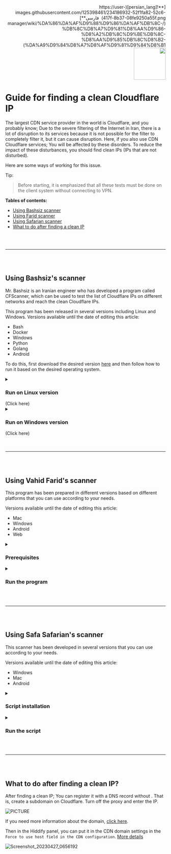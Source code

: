 
<div dir="rtl" markdown=1>
[**![persian_lang](https://user-images.githubusercontent.com/125398461/234186932-52f1fa82-52c6-417f-8b37-08fe9250a55f.png) &nbsp;فارسی**](/manager/wiki/%DA%86%DA%AF%D9%88%D9%86%DA%AF%DB%8C-%DB%8C%D8%A7%D9%81%D8%AA%D9%86-%D8%A2%DB%8C%D9%BE%DB%8C-%D8%AA%D9%85%DB%8C%D8%B2-%DA%A9%D9%84%D8%A7%D8%AF%D9%81%D9%84%D8%B1)&nbsp;&nbsp;&nbsp;&nbsp;&nbsp;&nbsp;&nbsp;&nbsp;&nbsp;&nbsp;<a href="/manager/wiki/All-tutorials-and-videos"><img width="100" src="https://github.com/hiddify/hiddify-config/assets/125398461/8ac5b906-105c-4b98-acf5-0e12e39e33f6" /></a>
</div>

# Guide for finding a clean Cloudflare IP
The largest CDN service provider in the world is Cloudflare, and you probably know; Due to the severe filtering of the Internet in Iran, there is a lot of disruption to its services because it is not possible for the filter to completely filter it, but it can cause disruption.
Here, if you also use CDN Cloudflare services; You will be affected by these disorders. To reduce the impact of these disturbances, you should find clean IPs (IPs that are not disturbed).

Here are some ways of working for this issue. 

Tip:
> Before starting, it is emphasized that all these tests must be done on the client system without connecting to VPN.

**Tables of contents:**
- [Using Bashsiz scanner](#using-bashsizs-scanner)
- [Using Farid scanner](#using-vahid-farids-scanner)
- [Using Safarian scanner](#using-safa-safarians-scanner)
- [What to do after finding a clean IP](#what-to-do-after-finding-a-clean-ip)
<br>
<br>

***
<br>
<br>

## Using Bashsiz's scanner
Mr. Bashsiz is an Iranian engineer who has developed a program called CFScanner, which can be used to test the list of Cloudflare IPs on different networks and reach the clean Cloudflare IPs.

This program has been released in several versions including Linux and Windows. Versions available until the date of editing this article:
- Bash
- Docker
- Windows
- Python
- Golang
- Android

To do this, first download the desired version [here](https://github.com/MortezaBashsiz/CFScanner) and then follow how to run it based on the desired operating system.


<details><summary><h3>Run on Linux version</h3> (Click here)</summary>

Download the program files and first see Mr. Bashsiz's explanation of how to run it in the video below (persian).

[![](https://user-images.githubusercontent.com/125398461/229997889-eaf51d2c-e5e1-4899-aa34-6c2c73375f10.png)](https://www.youtube.com/watch?v=BKLRAHolhvM)

This program has prerequisites that must be installed in advance.
[jq](https://stedolan.github.io/jq/)&nbsp;&nbsp;&nbsp;[git](https://git-scm.com/)&nbsp;&nbsp;&nbsp;[tput](https://command-not-found.com/tput)&nbsp;&nbsp;&nbsp;[bc](https://www.gnu.org/software/bc/)&nbsp;&nbsp;&nbsp;[curl](https://curl.se/download.html)&nbsp;&nbsp;&nbsp;
[parallel](https://www.gnu.org/software/parallel/)


Then first clone it on your system with the following code.
```
git clone https://github.com/MortezaBashsiz/CFScanner.git 
```
Go to the app download folder and run access to it. 
```
cd CFScanner/bash
chmod +x ../bin/*
```
Download the config.real file. 
```
curl -s https://raw.githubusercontent.com/MortezaBashsiz/CFScanner/main/bash/ClientConfig.json -o config.real
```
It is recommended to change the config.real file based on your configuration.
 
![PICTURE](https://user-images.githubusercontent.com/125398461/234565256-4ebeb511-4876-483a-84c5-cb39d62a12ae.png)


If you want to have your own configuration file, save it under a different name that will not change when the script is updated.

#### Run the script
Go to the location of the downloaded script file and then run the script as shown below.

```
bash cfScanner.sh SUBNET DOWN threads tryCount config.real speed custom.subnets
```

![222946688-bcec3d65-7bf1-495a-b1bf-fe517f69f8822](https://user-images.githubusercontent.com/125398461/234751332-e0fa6e6b-5b97-445b-bd50-12c9d603d556.png)


For example:


```
bash cfScanner.sh SUBNET DOWN 8 1 config.real 100 custom.subnets
```
Finally, the test result is placed in the `result` folder, which you can view and use. More information on the program [wiki](https://github.com/MortezaBashsiz/CFScanner/tree/main/bash).

</details>

<details><summary><h3>Run on Windows version</h3> (Click here)</summary>

<details><summary><h4>Prerequisites</h4></summary>
First, there must be prerequisites that will be explained in order:

- Download the Windows scanner app from [the project's GitHub](https://github.com/MortezaBashsiz/CFScanner/tree/main/windows)
- Install .NET Desktop Runtime 6 app from the main application site given below

```
https://dotnet.microsoft.com/en-us/download/dotnet/6.0
```

- Checking TLS Handshake
For this, you must first enter the program folder and open `Command Prompt` inside that folder. That is, `Shift+Right click` on the folder and select `Open in Windows Terminal`.

Run the following command in the terminal environment.

`‍‍.\v2ray.exe tls ping sub.yourdomain.com`

Put your subdomain instead of `sub.yourdomain.com`. If handshake `succeeded` message appears; It means that the scanner is ready to use, otherwise you should make temporary changes in the certificate settings on Cloudflare website.

Set the TLS version to TLS 1.0 and disable the TLS 1.3 option.

![Image](https://user-images.githubusercontent.com/125398461/234774581-c1a07bdb-352f-43cc-97f7-2ce6c87a761d.png)

* Note: Don't forget to return these options to the first state after testing.
* Prepare the config template structures for testing.
If you want to test your configurations, you must apply them in the Json file related to the connection in the program folder. This change needs to be applied in `inbound`.

```

{
  "inbounds": [{
    "port": "PORTPORT", 
    "listen": "127.0.0.1",
    "tag": "socks-inbound",
    "protocol": "socks",
    "settings": {
...
```
And also apply this change in `outbound`.

```
{
"outbounds": [
   {
   "protocol": "vmess",
   "settings": {
     "vnext": [{
       "address": "IP.IP.IP.IP",
...
```

Now, for ease of work, some examples of configuration templates that iSegaro has worked hard to present; You can choose one according to your needs.

* Be careful, in these structures, only in the `outbounds` part, you should change the configuration specifications including 5 parts `Port, UUID, PATH, HOST, SNI`, which are marked with the word `xxxxx`, so wherever there is the word `xxxxx`, change it only depending on your configuration. And do not change the rest of the codes.

- Example template for Vmess+WS+TLS :

```
{
  "inbounds": [{
    "port": "PORTPORT", 
    "listen": "127.0.0.1",
    "tag": "socks-inbound",
    "protocol": "socks",
    "settings": {
      "auth": "noauth",
      "udp": false,
      "ip": "127.0.0.1"
    },
    "sniffing": {
      "enabled": true,
      "destOverride": ["http", "tls"]
    }
  }],
  "outbounds": [
    {
    "protocol": "vmess",
    "settings": {
      "vnext": [{
        "address": "IP.IP.IP.IP", 
        "port": xxxxx,
        "users": [{"id": "xxxxx" }]
      }]
    },
		"streamSettings": {
        "network": "ws",
        "security": "tls",
        "wsSettings": {
            "headers": {
                "Host": "xxxxx"
            },
            "path": "xxxxx"
        },
        "tlsSettings": {
            "serverName": "xxxxx",
            "allowInsecure": false,
			"fingerprint": "chrome",
			"alpn": [
			"http/1.1"
			]
        }
    }
	}],
  "other": {}
}
```

- Example template for Vless+GRPC+TLS :

```
{
  "inbounds": [{
    "port": "PORTPORT", 
    "listen": "127.0.0.1",
    "tag": "socks-inbound",
    "protocol": "socks",
    "settings": {
      "auth": "noauth",
      "udp": false,
      "ip": "127.0.0.1"
    },
    "sniffing": {
      "enabled": true,
      "destOverride": ["http", "tls"]
    }
  }],
  "outbounds": [
    {
    "protocol": "vless",
    "settings": {
      "vnext": [{
        "address": "IP.IP.IP.IP", 
        "port": xxxxx,
        "users": [{"id": "xxxxx",
		"encryption": "none"
			}]
      }]
    },
		"streamSettings": {
        "network": "grpc",
        "security": "tls",
        "tlsSettings": {
          "allowInsecure": false,
          "serverName": "xxxxx",
          "alpn": [
            "http/1.1"
          ],
          "fingerprint": "chrome"
        },
        "grpcSettings": {
          "serviceName": "",
          "multiMode": false
        }
      }
	}],
  "other": {}
}
```

- Example template for Trojan+WS+TLS :

```
{
  "inbounds": [{
    "port": "PORTPORT", 
    "listen": "127.0.0.1",
    "tag": "socks-inbound",
    "protocol": "socks",
    "settings": {
      "auth": "noauth",
      "udp": false,
      "ip": "127.0.0.1"
    },
    "sniffing": {
      "enabled": true,
      "destOverride": ["http", "tls"]
    }
  }],
  "outbounds": [
    {
      "tag": "proxy",
      "protocol": "trojan",
      "settings": {
        "servers": [
          {
            "address": "IP.IP.IP.IP",
            "method": "chacha20",
            "ota": false,
            "password": "xxxxx",
            "port": xxxxx,
            "level": 1,
            "flow": ""
          }
        ]
      },
      "streamSettings": {
        "network": "ws",
        "security": "tls",
        "tlsSettings": {
          "allowInsecure": false,
          "serverName": "xxxxx",
          "alpn": [
            "http/1.1"
          ],
          "fingerprint": "chrome"
        },
        "wsSettings": {
          "path": "xxxxx",
          "headers": {
            "Host": "xxxxx"
          }
        }
      },
      "mux": {
        "enabled": false,
        "concurrency": -1
      }
    }
  ],
  "other": {}
}
```

- Example template for Vless+WS+TLS :

```
{
"inbounds": [{
    "port": "PORTPORT", 
    "listen": "127.0.0.1",
    "tag": "socks-inbound",
    "protocol": "socks",
    "settings": {
      "auth": "noauth",
      "udp": false,
      "ip": "127.0.0.1"
    },
    "sniffing": {
      "enabled": true,
      "destOverride": ["http", "tls"]
    }
  }],
  "outbounds": [
    {
      "tag": "proxy",
      "protocol": "vless",
      "settings": {
        "vnext": [{
        "address": "IP.IP.IP.IP", 
        "port": xxxxx,
        "users": [{"id": "xxxxx",
		"encryption": "none"
			}]
      }]
      },
      "streamSettings": {
        "network": "ws",
        "security": "tls",
        "tlsSettings": {
          "allowInsecure": false,
          "serverName": "xxxxx",
          "alpn": [
            "http/1.1"
          ],
          "fingerprint": "chrome"
        },
        "wsSettings": {
          "path": "xxxxx",
          "headers": {
            "Host": "xxxxx"
          }
        }
      }
    }
  ],
	"other": {}
}
```

Finally, present your configuration according to the examples for the next step or use the default configuration.




</details>

Now suppose you have completed the prerequisites; All you need is the config file of the sample program or the config file created by yourself, which is in Json format; From the menu `Tools > Add custom v2ray config`, put it in the program so that the scan is done based on it, otherwise the program will scan with the default configuration.

![App](https://user-images.githubusercontent.com/125398461/234803794-7c7f5bb9-0967-4f1b-b519-9db266b7a0e7.png)

1. From `Tools > Add custom v2ray config`, you can give the desired file according to the described pattern to the software so that the scan can be done based on it.

2. You can specify the download or upload test type or both.

3. In this section, you can specify the number of simultaneous IPs to be tested by the scanner. It is suggested to increase this number step by step and increase or decrease it based on the CPU processing power of your system. Its default value is 4.

4. The fastest IP will be displayed after the scan is completed

5. The range of tested IPs is displayed

6. From this section, you can give the software the IP range you want to scan based on it.

* **Suggestion:** You can set the software to scan the entire default IP range once. For the next time, you can just scan this output (with higher accuracy), you will probably get a better result. Also, if you take an upload test, you will probably get a better result. All this depends on your efforts and creativity.

</details>
<br>
<br>

***
<br>
<br>

## Using Vahid Farid's scanner
This program has been prepared in different versions based on different platforms that you can use according to your needs.

Versions available until the date of editing this article:
* Mac
* Windows
* Android
* Web
<details><summary><h3>Prerequisites</h3></summary>
- First, [download Python](https://www.python.org/downloads/) according to your operating system.
- Download the compressed file of the code [here](https://github.com/vfarid/cf-ip-scanner-py) and then extract it.
- Now you need to install requests.

```
pip install requests
```

</details>

<details><summary><h3>Run the program</h3></summary>
- Open the terminal program to run in the extracted folder. That is, for example, in Windows, enter the program folder and `Shift+Right click` and then click `Open in Command Prompt` to enter the terminal from that folder. 

- Now type the following command to run the program.

```
python start.py
```
- At first, you enter the required IP number.
- In the next step, enter the maximum delay you want in milliseconds. For example, 500 means 500 milliseconds
- You can choose the range you want to scan. Use comma to select multiple ranges and use `-` to ignore one range.
- You can exclude multiple sufferings from the search. Use comma to select multiple ranges and use `-` to ignore one range.
- In the next step, you can specify the size of the packets sent for scanning in kilobytes. The higher the volume, the higher the scanning accuracy, but on the other hand, the volume of traffic also increases.
- Set the download speed according to your needs so that it finds the IPs whose download speed is higher than this value. Enter the speed in Mbps.
- In the next step, set the upload speed according to your needs so that it finds the IPs whose upload speed is higher than this value. Enter this value in Mbps.
- In the next step, if needed, you can enter the scanned results directly into Cloudflare or ignore it until the scan starts.
- If you have typed `y` in the answer to the previous step, you must enter the email connected to your Cloudflare account here.
     Then copy the `Zone ID` in the next step. To find the `Zone ID`, enter the domain settings in your account, then find and copy the `Zone ID` as shown in the image below.

![Image](https://user-images.githubusercontent.com/125398461/235452066-9be0f0d9-e314-47cc-9565-4e05158b9d00.png)

- In this step, you need to give your global token to the software. For this, click on `Get your API token` on the main page of the dashboard.

![Image](https://user-images.githubusercontent.com/125398461/235454090-7a23c21a-fd1a-4fe8-9eb9-d9343402929b.png)

- Then, on the tokens page in `Global API Key`, select the `View` option.

![Image](https://user-images.githubusercontent.com/125398461/235454894-4e8bad4d-6561-4dec-9d5a-859ef0f64932.png)

- Here it will ask you for your account password and then display your token.

![Image](https://user-images.githubusercontent.com/125398461/235455122-9d39781e-bb9b-4abb-8c77-a4b68a07f048.png)

- Copy this token into the software.
- Then give the desired subdomain to register these IPs on your domain. For example, `cf.yourdomain.com`
- After that, the scanner will start scanning and at the end, the IPs will be displayed to you based on the given specifications. Also, if you have completed the IP registration section in Cloudflare, these IPs will also be registered in Cloudflare on the desired subdomain. That is, you will have subdomains in Cloudflare that are automatically registered with the name `cf.yourdomain.com` and with the IPs found by the scanner with the proxy turned off.

</details>

<br>
<br>

***
<br>
<br>

## Using Safa Safarian's scanner
This scanner has been developed in several versions that you can use according to your needs.

Versions available until the date of editing this article:
- Windows
- Mac
- Android

<details><summary><h3>Script installation</h3></summary>

<details><summary><h4>Windows</h4></summary>
* First, download Python from [this link](https://www.python.org/downloads/windows/).
* When installing Python, don't forget to check pip installation and add Python to PATH.
* Download the [original compressed scanner](https://github.com/SafaSafari/ss-cloud-scanner/archive/refs/heads/main.zip) file and extract it.
* Open a `Command Prompt` terminal in the extracted path. That is, enter the extracted path. Press `Shift+Right click` to open terminal.
* Use the following command to install the prerequisites.

```
pip install -r ./requirements.txt
```

- After installing the prerequisites, the work is finished and it is time to run the program.

</details>

<details><summary><h4>Android</h4></summary>

- To install on the Android operating system, you need a program called Termux, which you can download [here](https://github.com/termux/termux-app/releases/).
- Here you will come across several apk files from which you should select one based on your device type. If you do not know the type of your Android device, download and install armeabi-v7a version.
- Next, by opening the Termux program, the command line will be shown to you, enter the following commands in order.
- In the installation process, answer all the questions with `y`.

```
pkg update -y; pkg install -y python python-pip openssl python-cryptography
```

- Then run the following command.


```
curl -sLo main.zip https://github.com/SafaSafari/ss-cloud-scanner/archive/refs/heads/main.zip && unzip -qq main.zip && rm main.zip
```

- After that enter the program folder and install the prerequisites.


```
cd ss-cloud-scanner-main
pip install -r ./requirements.txt
```

- After installing the prerequisites, the work is finished and it is time to run the program.

</details>

</details>



<details><summary><h3>Run the script</h3></summary>

- With the following command, the program starts.


python main.py


* As soon as it runs, the program will ask you for the number of required IPs.
* In the next step, the type of scan can be specified.
* Then it will ask you to scan with `https` or `http`.
* And then it starts scanning and after some time healthy IPs (if any) will appear on the screen.
* If type 2 is selected, it will ask you for the `uuid`, `domain`, `port`, and `path` of the proxy used, and as soon as you enter them in the desired places, the scanning operation will begin. Thus mode 2 will scan with your config settings.

**Speed mode**

This type of scanning uses an alternative worker due to the whitelist of SNI in Iran, which greatly increases the efficiency of this scanning model.

**Vmess mode**
This scanning model practically simulates a proxy connection by creating a Vmess packet and sending it to the server with Websocket. Alternative scanners do this using V2ray or Xray kernels, but this scanner does this purely with Python. has implemented

[Refrence](https://github.com/SafaSafari/ss-cloud-scanner)

</details>





<br>
<br>

***
<br>
<br>

## What to do after finding a clean IP?
After finding a clean IP; You can register it with a DNS record without . That is, create a subdomain on Cloudflare. Turn off the proxy and enter the IP.

![PICTURE](https://user-images.githubusercontent.com/125398461/234565984-a2560018-7106-421f-850d-fb9db5687b26.png)

If you need more information about the domain, [click here](/manager/wiki/Domain-types-and-how-to-register-them).



Then in the Hiddify panel, you can put it in the CDN domain settings in the `Force to use host field in the CDN configuration`. [More details](/manager/wiki/How-to-configure-Hiddify-Panel-properly#cdn-domain)

![Screenshot_20230427_0656192](https://user-images.githubusercontent.com/125398461/234752684-280b90e8-0b00-4106-b744-b06117821b0f.png)
